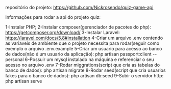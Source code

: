 repositório do projeto: https://github.com/Nickrosendo/quiz-game-api

Informações para rodar a api do projeto quiz:

1-Instalar PHP;
2-Instalar composer(gerenciador de pacotes do php): https://getcomposer.org/download/
3-Instalar Laravel: https://laravel.com/docs/5.8#installation
4-Criar um arquivo .env contendo as variaveis de ambiente que o projeto necessita para rodar(seguir como exemplo o arquivo .env.example
5-Criar um usuario para acesso ao banco de dados(não é um usuario da aplicação): php artisan passport:client --personal
6-Possuir um mysql instalado na máquina e referenciar o seu acesso no arquivo .env
7-Rodar miggrations(script que cria as tabelas do banco de dados): php artisan migrate
8-Rodar seed(script que cria usuarios fakes para o banco de dados): php artisan db:seed
9-Subir o servidor http: php artisan serve
